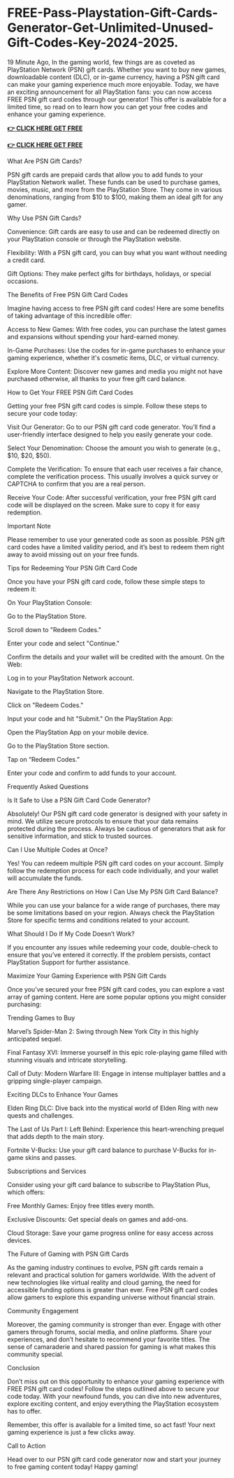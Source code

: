 # FREE-Pass-Playstation-Gift-Cards-Generator-Get-Unlimited-Unused-Gift-Codes-Key-2024-2025.

19 Minute Ago, In the gaming world, few things are as coveted as PlayStation Network (PSN) gift cards. Whether you want to buy new games, downloadable content (DLC), or in-game currency, having a PSN gift card can make your gaming experience much more enjoyable. Today, we have an exciting announcement for all PlayStation fans: you can now access FREE PSN gift card codes through our generator! This offer is available for a limited time, so read on to learn how you can get your free codes and enhance your gaming experience.

**[👉 CLICK HERE GET FREE](https://tinyurl.com/ypwnb3m4)**

**[👉 CLICK HERE GET FREE](https://tinyurl.com/ypwnb3m4)**

What Are PSN Gift Cards?

PSN gift cards are prepaid cards that allow you to add funds to your PlayStation Network wallet. These funds can be used to purchase games, movies, music, and more from the PlayStation Store. They come in various denominations, ranging from $10 to $100, making them an ideal gift for any gamer.

Why Use PSN Gift Cards?

Convenience: Gift cards are easy to use and can be redeemed directly on your PlayStation console or through the PlayStation website.

Flexibility: With a PSN gift card, you can buy what you want without needing a credit card.

Gift Options: They make perfect gifts for birthdays, holidays, or special occasions.

The Benefits of Free PSN Gift Card Codes

Imagine having access to free PSN gift card codes! Here are some benefits of taking advantage of this incredible offer:

Access to New Games: With free codes, you can purchase the latest games and expansions without spending your hard-earned money.

In-Game Purchases: Use the codes for in-game purchases to enhance your gaming experience, whether it's cosmetic items, DLC, or virtual currency.

Explore More Content: Discover new games and media you might not have purchased otherwise, all thanks to your free gift card balance.

How to Get Your FREE PSN Gift Card Codes

Getting your free PSN gift card codes is simple. Follow these steps to secure your code today:

Visit Our Generator: Go to our PSN gift card code generator. You’ll find a user-friendly interface designed to help you easily generate your code.

Select Your Denomination: Choose the amount you wish to generate (e.g., $10, $20, $50).

Complete the Verification: To ensure that each user receives a fair chance, complete the verification process. This usually involves a quick survey or CAPTCHA to confirm that you are a real person.

Receive Your Code: After successful verification, your free PSN gift card code will be displayed on the screen. Make sure to copy it for easy redemption.

Important Note

Please remember to use your generated code as soon as possible. PSN gift card codes have a limited validity period, and it’s best to redeem them right away to avoid missing out on your free funds.

Tips for Redeeming Your PSN Gift Card Code

Once you have your PSN gift card code, follow these simple steps to redeem it:

On Your PlayStation Console:

Go to the PlayStation Store.

Scroll down to "Redeem Codes."

Enter your code and select "Continue."

Confirm the details and your wallet will be credited with the amount. On the Web:

Log in to your PlayStation Network account.

Navigate to the PlayStation Store.

Click on "Redeem Codes."

Input your code and hit "Submit." On the PlayStation App:

Open the PlayStation App on your mobile device.

Go to the PlayStation Store section.

Tap on “Redeem Codes.”

Enter your code and confirm to add funds to your account.

Frequently Asked Questions

Is It Safe to Use a PSN Gift Card Code Generator?

Absolutely! Our PSN gift card code generator is designed with your safety in mind. We utilize secure protocols to ensure that your data remains protected during the process. Always be cautious of generators that ask for sensitive information, and stick to trusted sources.

Can I Use Multiple Codes at Once?

Yes! You can redeem multiple PSN gift card codes on your account. Simply follow the redemption process for each code individually, and your wallet will accumulate the funds.

Are There Any Restrictions on How I Can Use My PSN Gift Card Balance?

While you can use your balance for a wide range of purchases, there may be some limitations based on your region. Always check the PlayStation Store for specific terms and conditions related to your account.

What Should I Do If My Code Doesn’t Work?

If you encounter any issues while redeeming your code, double-check to ensure that you’ve entered it correctly. If the problem persists, contact PlayStation Support for further assistance.

Maximize Your Gaming Experience with PSN Gift Cards

Once you’ve secured your free PSN gift card codes, you can explore a vast array of gaming content. Here are some popular options you might consider purchasing:

Trending Games to Buy

Marvel’s Spider-Man 2: Swing through New York City in this highly anticipated sequel.

Final Fantasy XVI: Immerse yourself in this epic role-playing game filled with stunning visuals and intricate storytelling.

Call of Duty: Modern Warfare III: Engage in intense multiplayer battles and a gripping single-player campaign.

Exciting DLCs to Enhance Your Games

Elden Ring DLC: Dive back into the mystical world of Elden Ring with new quests and challenges.

The Last of Us Part I: Left Behind: Experience this heart-wrenching prequel that adds depth to the main story.

Fortnite V-Bucks: Use your gift card balance to purchase V-Bucks for in-game skins and passes.

Subscriptions and Services

Consider using your gift card balance to subscribe to PlayStation Plus, which offers:

Free Monthly Games: Enjoy free titles every month.

Exclusive Discounts: Get special deals on games and add-ons.

Cloud Storage: Save your game progress online for easy access across devices.

The Future of Gaming with PSN Gift Cards

As the gaming industry continues to evolve, PSN gift cards remain a relevant and practical solution for gamers worldwide. With the advent of new technologies like virtual reality and cloud gaming, the need for accessible funding options is greater than ever. Free PSN gift card codes allow gamers to explore this expanding universe without financial strain.

Community Engagement

Moreover, the gaming community is stronger than ever. Engage with other gamers through forums, social media, and online platforms. Share your experiences, and don’t hesitate to recommend your favorite titles. The sense of camaraderie and shared passion for gaming is what makes this community special.

Conclusion

Don’t miss out on this opportunity to enhance your gaming experience with FREE PSN gift card codes! Follow the steps outlined above to secure your code today. With your newfound funds, you can dive into new adventures, explore exciting content, and enjoy everything the PlayStation ecosystem has to offer.

Remember, this offer is available for a limited time, so act fast! Your next gaming experience is just a few clicks away.

Call to Action

Head over to our PSN gift card code generator now and start your journey to free gaming content today! Happy gaming!
